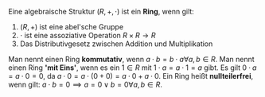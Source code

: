 Eine algebraische Struktur $(R, +, \cdot$) ist ein **Ring**, wenn gilt:
1. $(R, +)$ ist eine abel'sche Gruppe
2. $\cdot$ ist eine assoziative Operation $R \times R \rightarrow R$
3. Das Distributivgesetz zwischen Addition und Multiplikation

Man nennt einen Ring **kommutativ**, wenn $a \cdot b = b \cdot a \forall a,b \in R$.
Man nennt einen Ring **'mit Eins'**, wenn es ein $1 \in R$ mit $1 \cdot a = a \cdot 1 = a$ gibt.
Es gilt $0 \cdot a = a \cdot 0 = 0$, da $a \cdot 0 = a \cdot (0 + 0) = a \cdot 0 + a \cdot 0$.
Ein Ring heißt **nullteilerfrei**, wenn gilt: $a \cdot b = 0 \implies a = 0 \lor b = 0 \forall a,b \in R$.

